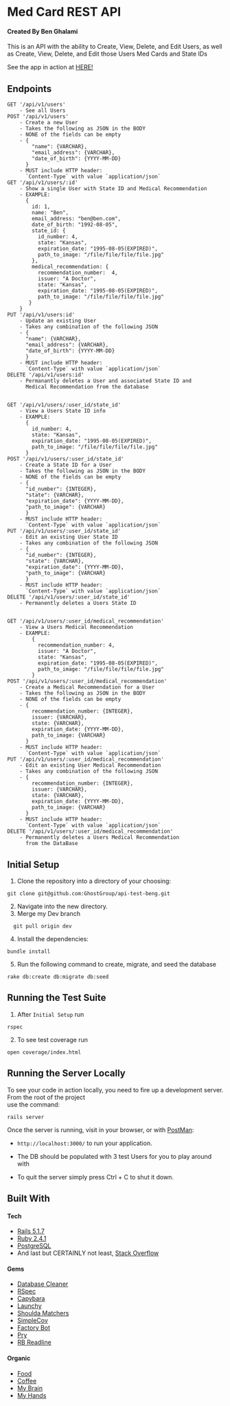 # Med Card REST API

#### Created By Ben Ghalami

This is an API with the ability to Create, View, Delete, and Edit Users, as well as Create, View, Delete, and Edit those Users Med Cards and State IDs

See the app in action at [HERE!](https://med-card-api-beng.herokuapp.com/)

## Endpoints

```
GET '/api/v1/users'  
	- See all Users
POST '/api/v1/users'  
	- Create a new User
	- Takes the following as JSON in the BODY
	- NONE of the fields can be empty
	- {    
	    "name": {VARCHAR},  
	    "email_address": {VARCHAR},
	    "date_of_birth": {YYYY-MM-DD}
	  }
    - MUST include HTTP header:
      `Content-Type` with value `application/json`
GET '/api/v1/users/:id'  
	- Show a single User with State ID and Medical Recommendation
	- EXAMPLE:
	  {
	    id: 1,
	    name: "Ben",
	    email_address: "ben@ben.com",
	    date_of_birth: "1992-08-05",
	    state_id: {
		  id_number: 4,
	      state: "Kansas",
	      expiration_date: "1995-08-05(EXPIRED)",
	      path_to_image: "/file/file/file/file.jpg"
	    },
	    medical_recommendation: {
		  recommendation_number:  4,
	      issuer: "A Doctor",
		  state: "Kansas",
	      expiration_date: "1995-08-05(EXPIRED)",
		  path_to_image: "/file/file/file/file.jpg"
       }
	}
PUT '/api/v1/users:id'  
	- Update an existing User
	- Takes any combination of the following JSON
	- {    
	  "name": {VARCHAR},  
	  "email_address": {VARCHAR},
	  "date_of_birth": {YYYY-MM-DD}
	  }
	- MUST include HTTP header:
      `Content-Type` with value `application/json`
DELETE '/api/v1/users:id'
	- Permanantly deletes a User and associated State ID and
	  Medical Recommendation from the database


GET '/api/v1/users/:user_id/state_id'
	- View a Users State ID info
	- EXAMPLE:
	  {
		id_number: 4,
	    state: "Kansas",
	    expiration_date: "1995-08-05(EXPIRED)",
	    path_to_image: "/file/file/file/file.jpg"
	  }
POST '/api/v1/users/:user_id/state_id'
	- Create a State ID for a User
	- Takes the following as JSON in the BODY
	- NONE of the fields can be empty
	- {    
	  "id_number": {INTEGER},
	  "state": {VARCHAR},
	  "expiration_date": {YYYY-MM-DD},
	  "path_to_image": {VARCHAR}
	  }
    - MUST include HTTP header:
      `Content-Type` with value `application/json`
PUT '/api/v1/users/:user_id/state_id'  
	- Edit an existing User State ID
	- Takes any combination of the following JSON
	- {    
	  "id_number": {INTEGER},
	  "state": {VARCHAR},
	  "expiration_date": {YYYY-MM-DD},
	  "path_to_image": {VARCHAR}
	  }
	- MUST include HTTP header:
      `Content-Type` with value `application/json`
DELETE '/api/v1/users/:user_id/state_id'
	- Permanently deletes a Users State ID


GET '/api/v1/users/:user_id/medical_recommendation'
	- View a Users Medical Recommendation
	- EXAMPLE:
	    {
		  recommendation_number: 4,
		  issuer: "A Doctor",
		  state: "Kansas",
		  expiration_date: "1995-08-05(EXPIRED)",
		  path_to_image: "/file/file/file/file.jpg"
	    }
POST '/api/v1/users/:user_id/medical_recommendation'  
	- Create a Medical Recommendation for a User
	- Takes the following as JSON in the BODY
	- NONE of the fields can be empty
	- {
		recommendation_number: {INTEGER},
		issuer: {VARCHAR},
		state: {VARCHAR},
		expiration_date: {YYYY-MM-DD},
		path_to_image: {VARCHAR}
	  }
    - MUST include HTTP header:
      `Content-Type` with value `application/json`
PUT '/api/v1/users/:user_id/medical_recommendation'  
	- Edit an existing User Medical Recommendation
	- Takes any combination of the following JSON
	- {
		recommendation_number: {INTEGER},
		issuer: {VARCHAR},
		state: {VARCHAR},
		expiration_date: {YYYY-MM-DD},
		path_to_image: {VARCHAR}
	  }
	- MUST include HTTP header:
      `Content-Type` with value `application/json`
DELETE '/api/v1/users/:user_id/medical_recommendation'
	- Permanently deletes a Users Medical Recommendation
	  from the DataBase
```

## Initial Setup

1. Clone the repository into a directory of your choosing:
  ```shell
  git clone git@github.com:GhostGroup/api-test-beng.git
  ```
2. Navigate into the new directory.
3.  Merge my Dev branch

```shell
  git pull origin dev
  ```
4. Install the dependencies:
  ```shell
  bundle install
  ```
  5. Run the following command to create, migrate, and seed the database
  ```shell
  rake db:create db:migrate db:seed
  ```

## Running the Test Suite

1. After `Initial Setup` run
```shell
rspec
```

2. To see test coverage run
```shell
open coverage/index.html
```

## Running the Server Locally

To see your code in action locally, you need to fire up a development server. From the root of the project  
use the command:

```shell
rails server
```

Once the server is running, visit in your browser, or with [PostMan](https://www.getpostman.com/):

* `http://localhost:3000/` to run your application.

* The DB should be populated with 3 test Users for you to play around with

* To quit the server simply press Ctrl + C to shut it down.


## Built With
#### Tech
* [Rails 5.1.7](https://rubyonrails.org/)
* [Ruby 2.4.1](https://www.ruby-lang.org/en/)
* [PostgreSQL](https://www.postgresql.org/)
* And last but CERTAINLY not least, [Stack Overflow](https://stackoverflow.com/)
#### Gems
 * [Database Cleaner](https://github.com/DatabaseCleaner/database_cleaner)
 * [RSpec](https://rspec.info/)
 * [Capybara](https://github.com/teamcapybara/capybara)
 * [Launchy](https://github.com/copiousfreetime/launchy)
 * [Shoulda Matchers](https://github.com/thoughtbot/shoulda-matchers)
 * [SimpleCov](https://github.com/colszowka/simplecov)
 * [Factory Bot](https://github.com/thoughtbot/factory_bot)
 * [Pry](https://github.com/pry/pry)
 * [RB Readline](https://github.com/ConnorAtherton/rb-readline)

 #### Organic
 * [Food](https://en.wikipedia.org/wiki/Food)
 * [Coffee](https://en.wikipedia.org/wiki/Coffee)
 * [My Brain](https://en.wikipedia.org/wiki/Human_brain)
 * [My Hands](https://en.wikipedia.org/wiki/Hand)
